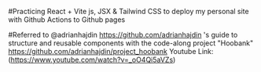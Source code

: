 #Practicing React + Vite js, JSX & Tailwind CSS to deploy my personal site with Github Actions to Github pages

#Referred to @adrianhajdin https://github.com/adrianhajdin 's guide to structure and reusable components with the code-along project
 "Hoobank" https://github.com/adrianhajdin/project_hoobank  Youtube Link: (https://www.youtube.com/watch?v=_oO4Qi5aVZs)


